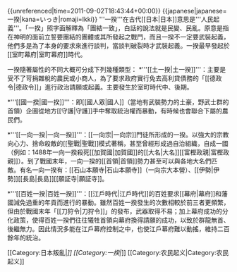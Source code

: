 {{unreferenced|time=2011-09-02T18:43:44+00:00}}
{{japanese|japanese=一揆|kana=いっき|romaji=Ikki}}
'''一揆'''在古代[[日本|日本]]意思是'''人民起義'''。「一揆」照字面解釋為「團結一致」，白話的說法就是民變、民亂。原意是指在神明的面前立誓要團結的團體或其所發起之戰鬥，而且一揆不一定要武裝起義，他們多是為了本身的要求來進行談判，當談判破裂時才武裝起義。一揆最早發起於[[室町幕府|室町幕府]]時代。

一揆隨著屬性的不同大概可分成下列幾種類型：
*'''[[土一揆|土一揆]]'''：主要是受不了苛捐雜稅的農民或小商人，為了要求政府實行免去高利貸債務的「[[德政令|德政令]]」進行政治請願或起義。主要發生於室町時代中、後期。

*'''[[國一揆|國一揆]]'''：即[[國人眾|國人]]（當地有武裝勢力的土豪，野武士群的首領）企圖從地方[[守護|守護]]手中奪取統治權而暴動，有時候也會聯合下屬的農民們。

*'''[[一向一揆|一向一揆]]'''：[[一向宗|一向宗]]門徒所形成的一揆。以強大的宗教向心力、捨命殺敵的[[聖戰|聖戰]]模式著稱，甚至曾經形成過自治組織，自成一國（例如：1488年一向一揆殺死[[加賀國|加賀國]]的[[大名|大名]][[富樫政親|富樫政親]]）。到了戰國末年，一向一揆的[[首領|首領]]勢力甚至可以與各地大名們匹敵。有名一向一揆有：[[石山本願寺|石山本願寺]]（一向宗大本營）、[[伊勢|伊勢]][[長島|長島]][[願証寺|願証寺]]。

*'''[[百姓一揆|百姓一揆]]'''：[[江戶時代|江戶時代]]的百姓要求[[幕府|幕府]]和藩國減免過重的年貢而進行的暴動。雖然百姓一揆發生的次數相較於前三者更頻繁，但由於戰國末年「[[刀狩令|刀狩令]]」的發布，武器取得不易；加上幕府成功的分化政策，使得百姓一揆們往往犧牲首領向幕府換得請願的成功，以致於群龍無首、後繼無力。因此情況多能在江戶幕府控制之中，也使江戶幕府難以動搖，維持二百餘年的統治。

[[Category:日本叛亂|*]]
[[Category:一揆|*]]
[[Category:农民起义|Category:农民起义]]